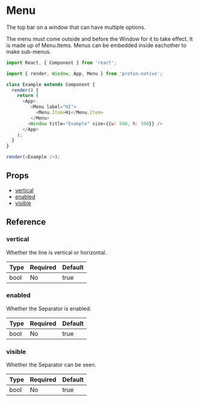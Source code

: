 # Menu

The top bar on a window that can have multiple options.

The menu must come outside and before the Window for it to take effect. It is made up of Menu.Items. Menus can be embedded inside eachother to make sub-menus.

```javascript
import React, { Component } from 'react';

import { render, Window, App, Menu } from 'proton-native';

class Example extends Component {
  render() {
    return (
      <App>
         <Menu label="HI">
           <Menu.Item>Hi</Menu.Item>
         </Menu>
        <Window title="Example" size={{w: 500, h: 500}} />
      </App>
    );
  }
}

render(<Example />);
```

## Props

- [vertical](#vertical)
- [enabled](#enabled)
- [visible](#visible)

## Reference

### vertical

Whether the line is vertical or horizontal.

| **Type** | **Required** | **Default** |
| --- | --- | --- |
| bool | No | true |

### enabled

Whether the Separator is enabled.

| **Type** | **Required** | **Default** |
| --- | --- | --- |
| bool | No | true |

### visible

Whether the Separator can be seen.

| **Type** | **Required** | **Default** |
| --- | --- | --- |
| bool | No | true |